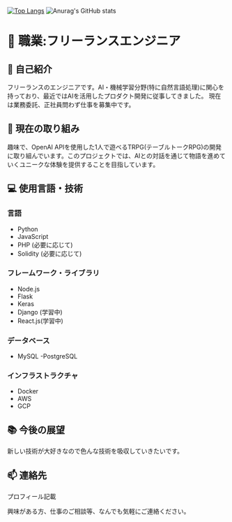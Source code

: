 <!--### Hi there 👋


**caprice1026-disc/caprice1026-disc** is a ✨ _special_ ✨ repository because its `README.md` (this file) appears on your GitHub profile.

Here are some ideas to get you started:

- 🔭 I’m currently working on ...
- 🌱 I’m currently learning ...
- 👯 I’m looking to collaborate on ...
- 🤔 I’m looking for help with ...
- 💬 Ask me about ...
- 📫 How to reach me: ...
- 😄 Pronouns: ...
- ⚡ Fun fact: ...
-->

[![Top Langs](https://github-readme-stats.vercel.app/api/top-langs/?username=caprice1026-disc
)](https://github.com/anuraghazra/github-readme-stats)
![Anurag's GitHub stats](https://github-readme-stats.vercel.app/api?username=caprice1026-disc)


# 🚀 職業:フリーランスエンジニア

## 👋 自己紹介

フリーランスのエンジニアです。AI・機械学習分野(特に自然言語処理)に関心を持っており、最近ではAIを活用したプロダクト開発に従事してきました。
現在は業務委託、正社員問わず仕事を募集中です。

## 🤖 現在の取り組み

趣味で、OpenAI APIを使用した1人で遊べるTRPG(テーブルトークRPG)の開発に取り組んでいます。このプロジェクトでは、AIとの対話を通じて物語を進めていくユニークな体験を提供することを目指しています。

## 💻 使用言語・技術

### 言語

- Python
- JavaScript
- PHP (必要に応じて)
- Solidity (必要に応じて)

### フレームワーク・ライブラリ

- Node.js
- Flask
- Keras
- Django (学習中)
- React.js(学習中)

### データベース

- MySQL
-PostgreSQL

### インフラストラクチャ

- Docker
- AWS
- GCP

## 📚 今後の展望

新しい技術が大好きなので色んな技術を吸収していきたいです。

## 📫 連絡先

プロフィール記載

興味がある方、仕事のご相談等、なんでも気軽にご連絡ください。